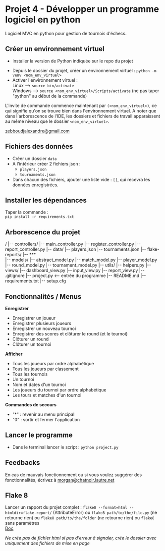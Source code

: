 
# Projet 4 - Développer un programme logiciel en python 
Logiciel MVC en python pour gestion de tournois d'échecs. 


## Créer un environnement virtuel 

*  Installer la version de Python indiquée sur le repo du projet     
<!-- *  Copier le dossier téléchargé et extrait   -->
*  Depuis le dossier du projet, créer un environnement virtuel : `python -m venv <nom_env_virtuel>`     
*  Activer l'environnement virtuel :      
Linux --> `source bin/activate`        
Windows --> `source <nom_env_virtuel>/Scripts/activate` (ne pas taper "python" au début de la commande)     
     
L'invite de commande commence maintenant par 
`(<nom_env_virtuel>)`, ce qui signifie qu'on se trouve bien dans l'environnement virtuel. 
A noter que dans l'arborescence de l'IDE, les dossiers et fichiers de travail apparaissent au même niveau que le dossier `<nom_env_virtuel>`. 

zebboudjalexandre@gmail.com


## Fichiers des données 
*  Créer un dossier `data` 
*  A l'intérieur créer 2 fichiers json : 
    - `players.json` 
    - `tournaments.json` 
*  Dans chacun des fichiers, ajouter une liste vide : `[]`, qui recevra les données enregistrées. 


## Installer les dépendances 
Taper la commande :     
`pip install -r requirements.txt` 


## Arborescence du projet 

<racine du projet>/ 
    |-- controllers/
        |-- main_controller.py 
        |-- register_controller.py 
        |-- report_controller.py 
    |-- data/ 
        |-- players.json 
        |-- tournaments.json 
    |-- flake-reports/ 
        |-- ***  
    |-- models/ 
        |-- abstract_model.py 
        |-- match_model.py 
        |-- player_model.py 
        |-- round_model.py 
        |-- tournament_model.py 
    |-- utils/ 
        |-- helpers.py 
    |-- views/ 
        |-- dashboard_view.py 
        |-- input_view.py 
        |-- report_view.py 
    |-- .gitignore 
    |-- project.py          <-- entrée du programme 
    |-- README.md 
    |-- requirements.txt 
    |-- setup.cfg  <!-- config flake8 --> 


## Fonctionnalités / Menus 

**Enregistrer** 
* Enregistrer un joueur 
* Enregistrer plusieurs joueurs 
* Enregistrer un nouveau tournoi 
* Enregistrer des scores et clôturer le round (et le tournoi) 
* Clôturer un round 
* Clôturer un tournoi 

**Afficher** 
* Tous les joueurs par ordre alphabétique 
* Tous les joueurs par classement  <!-- pas demandé mais c'est fait --> 
* Tous les tournois 
* Un tournoi 
* Nom et dates d'un tournoi 
* Les joueurs du tournoi par ordre alphabétique 
* Les tours et matches d'un tournoi 

**Commandes de secours** 
* "*" : revenir au menu principal 
* "0" : sortir et fermer l'application  


## Lancer le programme 
*  Dans le terminal lancer le script : 
`python project.py` 


## Feedbacks 
En cas de mauvais fonctionnement ou si vous voulez suggérer des fonctionnalités, écrivez à morgan@chatnoir.lautre.net 


## Flake 8 
Lancer un rapport du projet complet : 
`flake8 --format=html --htmldir=flake-report/` (AttributeError) ou 
`flake8 path/to/the/file.py` (ne retourne rien) ou 
`flake8 path/to/the/folder` (ne retourne rien) ou 
`flake8` sans paramètres  
[Doc](https://flake8.pycqa.org/en/latest/)

*Ne crée pas de fichier html si pas d'erreur à signaler, crée le dossier avec uniquement des fichiers de mise en page* 

